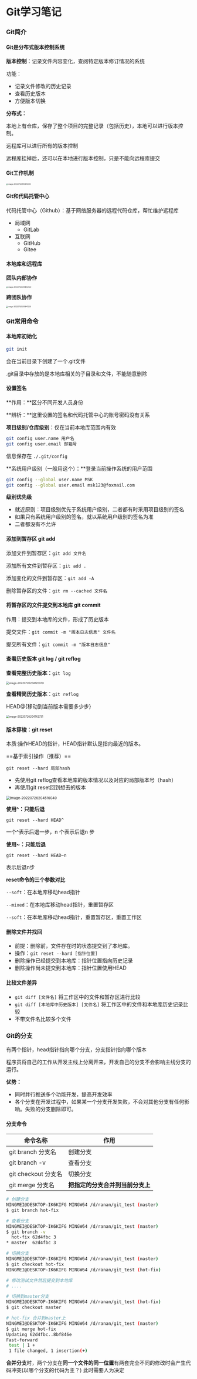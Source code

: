 # Git学习笔记

### Git简介

#### Git是分布式版本控制系统

**版本控制**：记录文件内容变化，查阅特定版本修订情况的系统

功能：

+ 记录文件修改的历史记录
+ 查看历史版本
+ 方便版本切换

**分布式：**

本地上有仓库，保存了整个项目的完整记录（包括历史），本地可以进行版本控制。

远程库可以进行所有的版本控制

远程库挂掉后，还可以在本地进行版本控制，只是不能向远程库提交

#### Git工作机制

<img src="C:\Users\MSK\AppData\Roaming\Typora\typora-user-images\image-20220726195905645.png" alt="image-20220726195905645" style="zoom:33%;" />

#### Git和代码托管中心

代码托管中心（Github）：基于网络服务器的远程代码仓库，帮忙维护远程库

+ 局域网
  + GitLab
+ 互联网
  + GitHub
  + Gitee

#### 本地库和远程库

**团队内部协作**

<img src="C:\Users\MSK\AppData\Roaming\Typora\typora-user-images\image-20220726200832022.png" alt="image-20220726200832022" style="zoom:33%;" />

**跨团队协作**

<img src="C:\Users\MSK\AppData\Roaming\Typora\typora-user-images\image-20220726200941226.png" alt="image-20220726200941226" style="zoom:33%;" />

### Git常用命令

#### 本地库初始化

~~~bash
git init
~~~

会在当前目录下创建了一个.git文件

.git目录中存放的是本地库相关的子目录和文件，不能随意删除

#### 设置签名

**作用：**区分不同开发人员身份

**辨析：**这里设置的签名和代码托管中心的账号密码没有关系



**项目级别/仓库级别**：仅在当前本地库范围内有效

~~~bash
git config user.name 用户名
git config user.email 邮箱号
~~~

信息保存在 `./.git/config`

**系统用户级别（一般用这个）：**登录当前操作系统的用户范围

~~~bash
git config --global user.name MSK
git config --global user.email msk123@foxmail.com
~~~

**级别优先级**

- 就近原则：项目级别优先于系统用户级别，二者都有时采用项目级别的签名
- 如果只有系统用户级别的签名，就以系统用户级别的签名为准
- 二者都没有不允许

#### 添加到暂存区 git add

添加文件到暂存区：`git add 文件名`

添加所有文件到暂存区：`git add .`

添加变化的文件到暂存区：`git add -A`

删除暂存区的文件：`git rm --cached 文件名`

#### 将暂存区的文件提交到本地库 git commit

作用：提交到本地库的文件，形成了历史版本

提交文件：`git commit -m "版本日志信息" 文件名`

提交所有文件：`git commit -m "版本日志信息"`

#### 查看历史版本 git log / git reflog

**查看完整历史版本**：`git log`

<img src="C:\Users\MSK\AppData\Roaming\Typora\typora-user-images\image-20220726204120079.png" alt="image-20220726204120079" style="zoom: 50%;" />

**查看精简历史版本**：`git reflog`

HEAD@{移动到当前版本需要多少步}

<img src="C:\Users\MSK\AppData\Roaming\Typora\typora-user-images\image-20220726204142731.png" alt="image-20220726204142731" style="zoom:50%;" />

#### **版本穿梭：git reset**

 本质:操作HEAD的指针，HEAD指针默认是指向最近的版本。

==基于索引操作（推荐）==

`git reset --hard 局部hash`

+ 先使用git reflog查看本地库的版本情况以及对应的局部版本号（hash）
+ 再使用git reset回到想去的版本

<img src="C:\Users\MSK\AppData\Roaming\Typora\typora-user-images\image-20220726204516040.png" alt="image-20220726204516040" style="zoom:67%;" />

**使用^：只能后退**

`git reset --hard HEAD^`

一个^表示后退一步，n 个表示后退n 步

**使用~：只能后退**

`git reset --hard HEAD~n`

表示后退n步

**reset命令的三个参数对比**

`--soft`：在本地库移动head指针

`--mixed`：在本地库移动head指针，重置暂存区

`--soft`：在本地库移动head指针，重置暂存区，重置工作区

#### 删除文件并找回

- 前提：删除前，文件存在时的状态提交到了本地库。
- 操作：`git reset --hard [指针位置]`
- 删除操作已经提交到本地库：指针位置指向历史记录
- 删除操作尚未提交到本地库：指针位置使用HEAD

#### 比较文件差异

- `git diff [文件名]`
  将工作区中的文件和暂存区进行比较
- `git diff [本地库中历史版本] [文件名]`
  将工作区中的文件和本地库历史记录比较
- 不带文件名比较多个文件

### Git的分支

有两个指针，head指针指向哪个分支，分支指针指向哪个版本

程序员将自己的工作从开发主线上分离开来，开发自己的分支不会影响主线分支的运行。

**优势：**

+ 同时并行推送多个功能开发，提高开发效率
+ 各个分支在开发过程中，如果某一个分支开发失败，不会对其他分支有任何影响。失败的分支删除即可。

#### 分支命令

| 命令名称            | 作用                             |
| ------------------- | -------------------------------- |
| git branch 分支名   | 创建分支                         |
| git branch -v       | 查看分支                         |
| git checkout 分支名 | 切换分支                         |
| git merge 分支名    | **把指定的分支合并到当前分支上** |

~~~bash
# 创建分支
NINGMEI@DESKTOP-IK6KIFG MINGW64 /d/ranan/git_test (master)
$ git branch hot-fix

# 查看分支
NINGMEI@DESKTOP-IK6KIFG MINGW64 /d/ranan/git_test (master)
$ git branch -v
  hot-fix 62d4fbc 3
* master  62d4fbc 3

# 切换分支
NINGMEI@DESKTOP-IK6KIFG MINGW64 /d/ranan/git_test (master)
$ git checkout hot-fix
NINGMEI@DESKTOP-IK6KIFG MINGW64 /d/ranan/git_test (hot-fix)

# 修改测试文件然后提交到本地库
# .... 

# 切换到master分支
NINGMEI@DESKTOP-IK6KIFG MINGW64 /d/ranan/git_test (hot-fix)
$ git checkout master

# hot-fix 合并到master上
NINGMEI@DESKTOP-IK6KIFG MINGW64 /d/ranan/git_test (master)
$ git merge hot-fix
Updating 62d4fbc..8bf846e
Fast-forward
 test | 1 +
 1 file changed, 1 insertion(+)
~~~

**合并分支**时，两个分支在**同一个文件的同一位置**有两套完全不同的修改时会产生代码冲突(以哪个分支的代码为主？)
此时需要人为决定
